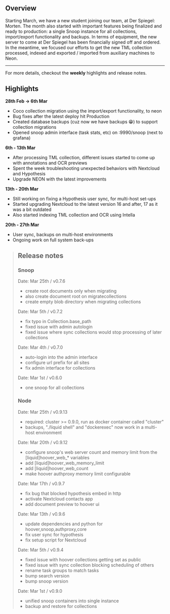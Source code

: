 ## Overview

Starting March, we have a new student joining our team, at Der Spiegel: Morten.
The month also started with important features being finalized and ready to production: a single Snoop instance for all collections, import/export functionality and backups. 
In terms of equipment, the new server to come at Der Spiegel has been financially signed off and ordered. In the meantime, we focused our efforts to get the new TML collection processed, indexed and exported / imported from auxiliary machines to Neon. 


***

For more details, checkout the **weekly** highlights and release notes.

## Highlights
**28th Feb -> 6th Mar**
- Coco collection migration using the import/export functionality, to neon
- Bug fixes after the latest deploy hit Production
- Created database backups (cuz now we have backups 😁) to support collection migrations
- Opened snoop admin interface (task stats, etc) on :9990/snoop (next to grafana)

**6th - 13th Mar**
- After processing TML collection, different issues started to come up with annotations and OCR previews
- Spent the week troubleshooting unexpected behaviors with Nextcloud and Hypothesis
- Upgrade NEON with the latest improvements

**13th - 20th Mar**
- Still working on fixing a Hypothesis user sync, for multi-host set-ups
- Started upgrading Nextcloud to the latest version 16 and after, 17 as it was a bit outdated
- Also started indexing TML collection and OCR using Intella

**20th - 27th Mar**
- User sync, backups on multi-host environments
- Ongoing work on full system back-ups 

> ## Release notes 
> ### Snoop
>Date: Mar 25th / v0.7.6
>- create root documents only when migrating
>- also create document root on migratecollections
>- create empty blob directory when migrating collections
>
>Date: Mar 5th / v0.7.2 
>- fix typo in Collection.base_path
>- fixed issue with admin autologin
>- fixed issue where sync collections would stop processing of later
collections
>
>Date: Mar 4th / v0.7.0
>- auto-login into the admin interface
>- configure url prefix for all sites
>- fix admin interface for collections
>
>Date: Mar 1st / v0.6.0
>- one snoop for all collections
>
> ### Node
>Date: Mar 25th / v0.9.13
>- required: cluster >= 0.9.0, run as docker container called "cluster"
>- backups, "./liquid shell" and "dockerexec" now work in a multi-host environment
>
>Date: Mar 20th / v0.9.12
>- configure snoop's web server count and memory limit from
>  the [liquid]hoover_web_* variables
>- add [liquid]hoover_web_memory_limit
>- add [liquid]hoover_web_count
>- make hoover authproxy memory limit configurable
>
>Date: Mar 17th / v0.9.7
>- fix bug that blocked hypothesis embed in http
>- activate Nextcloud contacts app
>- add document preview to hoover ui
>
>Date: Mar 13th / v0.9.6
>- update dependencies and python for hoover,snoop,authproxy,core
>- fix user sync for hypothesis
>- fix setup script for Nextcloud
>
>Date: Mar 5th / v0.9.4
>- fixed issue with hoover collections getting set as public
>- fixed issue with sync collection blocking scheduling of others 
>- rename task groups to match tasks
>- bump search version
>- bump snoop version
>
>Date: Mar 1st / v0.9.0
>- unified snoop containers into single instance
>- backup and restore for collections